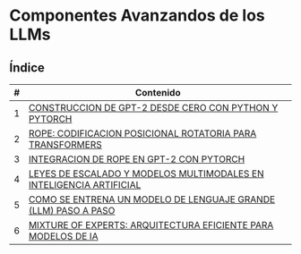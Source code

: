 # Componentes Avanzandos de los LLMs

## Índice

| # | Contenido |
|---|-----------|
| 1 | [CONSTRUCCION DE GPT-2 DESDE CERO CON PYTHON Y PYTORCH](./01_Construccion_de_GPT-2.md) |
| 2 | [ROPE: CODIFICACION POSICIONAL ROTATORIA PARA TRANSFORMERS](./02_RoPE.md) |
| 3 | [INTEGRACION DE ROPE EN GPT-2 CON PYTORCH](./03_Integracion_de_Rope_en_GPT-2.md) |
| 4 | [LEYES DE ESCALADO Y MODELOS MULTIMODALES EN INTELIGENCIA ARTIFICIAL](./04_Leyes_de_escalado_y_modelos_multimodales.md) |
| 5 | [COMO SE ENTRENA UN MODELO DE LENGUAJE GRANDE (LLM) PASO A PASO](./05_Cómo_se_entrena_un_LLM.md) |
| 6 | [MIXTURE OF EXPERTS: ARQUITECTURA EFICIENTE PARA MODELOS DE IA](./06_Mixture_of_Experts_arquitectura_eficiente_para_modelos_de_IA.md) |